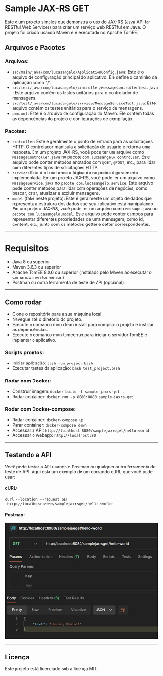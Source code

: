 # Sample JAX-RS GET

Este é um projeto simples que demonstra o uso do JAX-RS (Java API for RESTful Web Services) para criar um serviço web RESTful em Java. O projeto foi criado usando Maven e é executado no Apache TomEE.

## Arquivos e Pacotes

### Arquivos:

- `src/main/java/com/lucasangelo/ApplicationConfig.java`: Este é o arquivo de configuração principal do aplicativo. Ele define o caminho da aplicação como "/".
- `src/test/java/com/lucasangelo/controller/MessageControllerTest.java`: Este arquivo contém os testes unitários para o controlador de mensagens.
- `src/test/java/com/lucasangelo/service/MessageServiceTest.java`: Este arquivo contém os testes unitários para o serviço de mensagens.
- `pom.xml`: Este é o arquivo de configuração do Maven. Ele contém todas as dependências do projeto e configurações de compilação.

### Pacotes:

- `controller`: Este é geralmente o ponto de entrada para as solicitações HTTP. O controlador manipula a solicitação do usuário e retorna uma resposta. Em um projeto JAX-RS, você pode ter um arquivo como `MessageController.java` no pacote `com.lucasangelo.controller`. Este arquivo pode conter métodos anotados com `@GET`, `@POST`, etc., para lidar com diferentes tipos de solicitações HTTP.  
- `service`: Este é o local onde a lógica de negócios é geralmente implementada. Em um projeto JAX-RS, você pode ter um arquivo como `MessageService.java` no `pacote com.lucasangelo.service`. Este arquivo pode conter métodos para lidar com operações de negócios, como buscar, criar, atualizar e excluir mensagens.
- `model` (fake neste projeto): Este é geralmente um objeto de dados que representa a estrutura dos dados que seu aplicativo está manipulando. Em um projeto JAX-RS, você pode ter um arquivo como `Message.java` no `pacote com.lucasangelo.model`. Este arquivo pode conter campos para representar diferentes propriedades de uma mensagem, como id, content, etc., junto com os métodos getter e setter correspondentes.

---

# Requisitos

- Java 8 ou superior
- Maven 3.6.3 ou superior
- Apache TomEE 8.0.6 ou superior (instalado pelo Maven ao executar o comando mvn tomee:run)
- Postman ou outra ferramenta de teste de API (opcional)

---

## Como rodar

- Clone o repositório para a sua máquina local.
- Navegue até o diretório do projeto.
- Execute o comando mvn clean install para compilar o projeto e instalar as dependências.
- Execute o comando mvn tomee:run para iniciar o servidor TomEE e implantar o aplicativo.

### Scripts prontos:

- Iniciar aplicação: `bash run_project.bash`
- Executar testes da aplicação: `bash test_project.bash`

### Rodar com Docker:

- Construir imagem: `docker build -t sample-jaxrs-get .`
- Rodar container: `docker run -p 8080:8080 sample-jaxrs-get`

### Rodar com Docker-compose:

- Rodar container: `docker-compose up`
- Parar container: `docker-compose down`
- Accessar a API: `http://localhost:8080/samplejaxrsget/hello-world`
- Accessar o webapp: `http://localhost:80`

---

## Testando a API

Você pode testar a API usando o Postman ou qualquer outra ferramenta de teste de API. Aqui está um exemplo de um comando cURL que você pode usar:

#### cURL:
```
curl --location --request GET 'http://localhost:8080/samplejaxrsget/hello-world'
```

#### Postman:
![postman_request.png.jpg](postman_request.png.jpg)

---

## Licença

Este projeto está licenciado sob a licença MIT.




